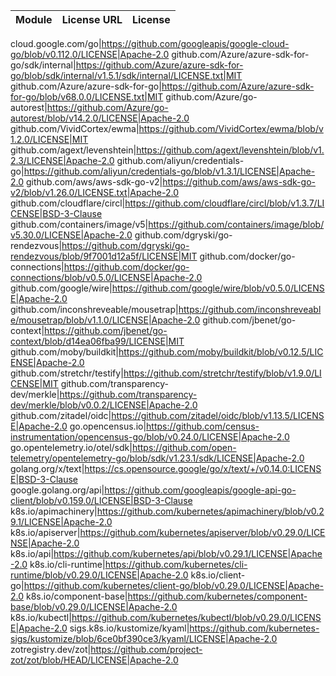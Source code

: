 Module | License URL | License
---|---|---

cloud.google.com/go|https://github.com/googleapis/google-cloud-go/blob/v0.112.0/LICENSE|Apache-2.0
github.com/Azure/azure-sdk-for-go/sdk/internal|https://github.com/Azure/azure-sdk-for-go/blob/sdk/internal/v1.5.1/sdk/internal/LICENSE.txt|MIT
github.com/Azure/azure-sdk-for-go|https://github.com/Azure/azure-sdk-for-go/blob/v68.0.0/LICENSE.txt|MIT
github.com/Azure/go-autorest|https://github.com/Azure/go-autorest/blob/v14.2.0/LICENSE|Apache-2.0
github.com/VividCortex/ewma|https://github.com/VividCortex/ewma/blob/v1.2.0/LICENSE|MIT
github.com/agext/levenshtein|https://github.com/agext/levenshtein/blob/v1.2.3/LICENSE|Apache-2.0
github.com/aliyun/credentials-go|https://github.com/aliyun/credentials-go/blob/v1.3.1/LICENSE|Apache-2.0
github.com/aws/aws-sdk-go-v2|https://github.com/aws/aws-sdk-go-v2/blob/v1.26.0/LICENSE.txt|Apache-2.0
github.com/cloudflare/circl|https://github.com/cloudflare/circl/blob/v1.3.7/LICENSE|BSD-3-Clause
github.com/containers/image/v5|https://github.com/containers/image/blob/v5.30.0/LICENSE|Apache-2.0
github.com/dgryski/go-rendezvous|https://github.com/dgryski/go-rendezvous/blob/9f7001d12a5f/LICENSE|MIT
github.com/docker/go-connections|https://github.com/docker/go-connections/blob/v0.5.0/LICENSE|Apache-2.0
github.com/google/wire|https://github.com/google/wire/blob/v0.5.0/LICENSE|Apache-2.0
github.com/inconshreveable/mousetrap|https://github.com/inconshreveable/mousetrap/blob/v1.1.0/LICENSE|Apache-2.0
github.com/jbenet/go-context|https://github.com/jbenet/go-context/blob/d14ea06fba99/LICENSE|MIT
github.com/moby/buildkit|https://github.com/moby/buildkit/blob/v0.12.5/LICENSE|Apache-2.0
github.com/stretchr/testify|https://github.com/stretchr/testify/blob/v1.9.0/LICENSE|MIT
github.com/transparency-dev/merkle|https://github.com/transparency-dev/merkle/blob/v0.0.2/LICENSE|Apache-2.0
github.com/zitadel/oidc|https://github.com/zitadel/oidc/blob/v1.13.5/LICENSE|Apache-2.0
go.opencensus.io|https://github.com/census-instrumentation/opencensus-go/blob/v0.24.0/LICENSE|Apache-2.0
go.opentelemetry.io/otel/sdk|https://github.com/open-telemetry/opentelemetry-go/blob/sdk/v1.23.1/sdk/LICENSE|Apache-2.0
golang.org/x/text|https://cs.opensource.google/go/x/text/+/v0.14.0:LICENSE|BSD-3-Clause
google.golang.org/api|https://github.com/googleapis/google-api-go-client/blob/v0.159.0/LICENSE|BSD-3-Clause
k8s.io/apimachinery|https://github.com/kubernetes/apimachinery/blob/v0.29.1/LICENSE|Apache-2.0
k8s.io/apiserver|https://github.com/kubernetes/apiserver/blob/v0.29.0/LICENSE|Apache-2.0
k8s.io/api|https://github.com/kubernetes/api/blob/v0.29.1/LICENSE|Apache-2.0
k8s.io/cli-runtime|https://github.com/kubernetes/cli-runtime/blob/v0.29.0/LICENSE|Apache-2.0
k8s.io/client-go|https://github.com/kubernetes/client-go/blob/v0.29.0/LICENSE|Apache-2.0
k8s.io/component-base|https://github.com/kubernetes/component-base/blob/v0.29.0/LICENSE|Apache-2.0
k8s.io/kubectl|https://github.com/kubernetes/kubectl/blob/v0.29.0/LICENSE|Apache-2.0
sigs.k8s.io/kustomize/kyaml|https://github.com/kubernetes-sigs/kustomize/blob/6ce0bf390ce3/kyaml/LICENSE|Apache-2.0
zotregistry.dev/zot|https://github.com/project-zot/zot/blob/HEAD/LICENSE|Apache-2.0
